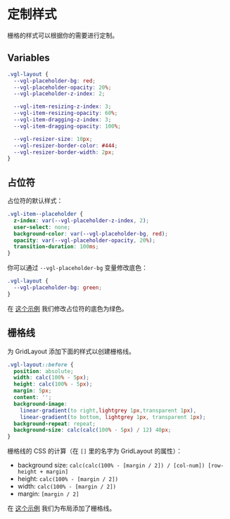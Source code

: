 # 定制样式

栅格的样式可以根据你的需要进行定制。

## Variables

```css
.vgl-layout {
  --vgl-placeholder-bg: red;
  --vgl-placeholder-opacity: 20%;
  --vgl-placeholder-z-index: 2;

  --vgl-item-resizing-z-index: 3;
  --vgl-item-resizing-opacity: 60%;
  --vgl-item-dragging-z-index: 3;
  --vgl-item-dragging-opacity: 100%;

  --vgl-resizer-size: 10px;
  --vgl-resizer-border-color: #444;
  --vgl-resizer-border-width: 2px;
}
```

## 占位符

占位符的默认样式：

```css
.vgl-item--placeholder {
  z-index: var(--vgl-placeholder-z-index, 2);
  user-select: none;
  background-color: var(--vgl-placeholder-bg, red);
  opacity: var(--vgl-placeholder-opacity, 20%);
  transition-duration: 100ms;
}
```

你可以通过 `--vgl-placeholder-bg` 变量修改底色：

```css
.vgl-layout {
  --vgl-placeholder-bg: green;
}
```

在 [这个示例](../example/styling-placeholder) 我们修改占位符的底色为绿色。

## 栅格线

为 GridLayout 添加下面的样式以创建栅格线。

```css
.vgl-layout::before {
  position: absolute;
  width: calc(100% - 5px);
  height: calc(100% - 5px);
  margin: 5px;
  content: '';
  background-image:
    linear-gradient(to right,lightgrey 1px,transparent 1px),
    linear-gradient(to bottom, lightgrey 1px, transparent 1px);
  background-repeat: repeat;
  background-size: calc(calc(100% - 5px) / 12) 40px;
}
```

栅格线的 CSS 的计算（在 `[]` 里的名字为 GridLayout 的属性）：

- background size: `calc(calc(100% - [margin / 2]) / [col-num]) [row-height + margin]`
- height: `calc(100% - [margin / 2])`
- width: `calc(100% - [margin / 2])`
- margin: `[margin / 2]`

在 [这个示例](../example/styling-grid-lines) 我们为布局添加了栅格线。
